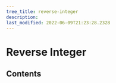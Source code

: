 ```yaml
---
tree_title: reverse-integer
description: 
last_modified: 2022-06-09T21:23:28.2328
---
```


# Reverse Integer

## Contents
